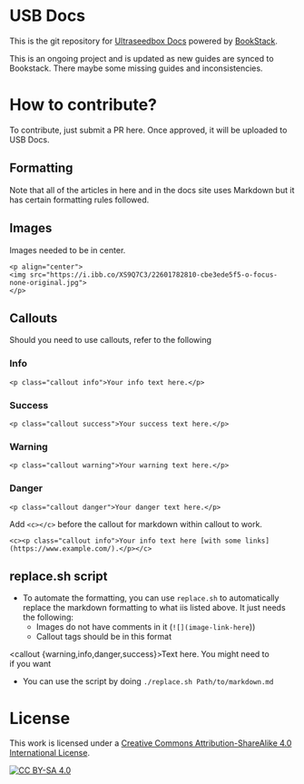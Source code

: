 # USB Docs

This is the git repository for [Ultraseedbox Docs](https://docs.usbx.me/) powered by [BookStack](https://www.bookstackapp.com/).

This is an ongoing project and is updated as new guides are synced to Bookstack. There maybe some missing guides and inconsistencies.

# How to contribute?

To contribute, just submit a PR here. Once approved, it will be uploaded to USB Docs.

## Formatting

Note that all of the articles in here and in the docs site uses Markdown but it has certain formatting rules followed.

## Images

Images needed to be in center.

```
<p align="center">
<img src="https://i.ibb.co/XS9Q7C3/22601782810-cbe3ede5f5-o-focus-none-original.jpg">
</p>
```
## Callouts

Should you need to use callouts, refer to the following 

### Info

```
<p class="callout info">Your info text here.</p>
```

### Success

```
<p class="callout success">Your success text here.</p>
```

### Warning

```
<p class="callout warning">Your warning text here.</p>
```

### Danger

```
<p class="callout danger">Your danger text here.</p>
```

Add `<c></c>` before the callout for markdown within callout to work.

```
<c><p class="callout info">Your info text here [with some links](https://www.example.com/).</p></c>
```

## replace.sh script

* To automate the formatting, you can use `replace.sh` to automatically replace the markdown formatting to what iis listed above. It just needs the following:
  * Images do not have comments in it (`![](image-link-here`))
  * Callout tags should be in this format

<callout {warning,info,danger,success}>Text here. You might need to <br> if you want</callout>

* You can use the script by doing `./replace.sh Path/to/markdown.md`

# License

This work is licensed under a [Creative Commons Attribution-ShareAlike 4.0
International License][cc-by-sa].

[![CC BY-SA 4.0][cc-by-sa-image]][cc-by-sa]

[cc-by-sa]: http://creativecommons.org/licenses/by-sa/4.0/
[cc-by-sa-image]: https://licensebuttons.net/l/by-sa/4.0/88x31.png
[cc-by-sa-shield]: https://img.shields.io/badge/License-CC%20BY--SA%204.0-lightgrey.svg